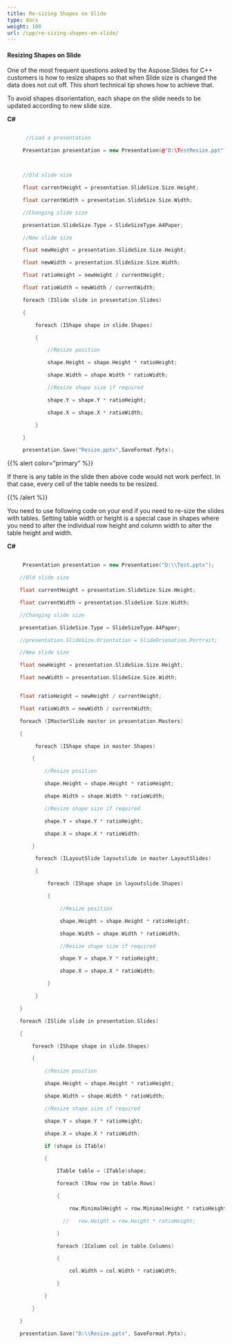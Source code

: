 ```yaml
---
title: Re-sizing Shapes on Slide
type: docs
weight: 100
url: /cpp/re-sizing-shapes-on-slide/
---
```


#### **Resizing Shapes on Slide**
One of the most frequent questions asked by the Aspose.Slides for C++ customers is how to resize shapes so that when Slide size is changed the data does not cut off. This short technical tip shows how to achieve that. 

To avoid shapes disorientation, each shape on the slide needs to be updated according to new slide size.

**C#**

``` cpp

      //Load a presentation

     Presentation presentation = new Presentation(@"D:\TestResize.ppt");



     //Old slide size

     float currentHeight = presentation.SlideSize.Size.Height;

     float currentWidth = presentation.SlideSize.Size.Width;

     //Changing slide size

     presentation.SlideSize.Type = SlideSizeType.A4Paper;

     //New slide size

     float newHeight = presentation.SlideSize.Size.Height;

     float newWidth = presentation.SlideSize.Size.Width;

     float ratioHeight = newHeight / currentHeight;

     float ratioWidth = newWidth / currentWidth;

     foreach (ISlide slide in presentation.Slides)

     {

         foreach (IShape shape in slide.Shapes)

         {

             //Resize position

             shape.Height = shape.Height * ratioHeight;

             shape.Width = shape.Width * ratioWidth;

             //Resize shape size if required 

             shape.Y = shape.Y * ratioHeight;

             shape.X = shape.X * ratioWidth;

         }

     }

     presentation.Save("Resize.pptx",SaveFormat.Pptx);

```

{{% alert color="primary" %}} 

If there is any table in the slide then above code would not work perfect. In that case, every cell of the table needs to be resized.

{{% /alert %}} 

You need to use following code on your end if you need to re-size the slides with tables. Setting table width or height is a special case in shapes where you need to alter the individual row height and column width to alter the table height and width.

**C#**

``` cpp

     Presentation presentation = new Presentation("D:\\Test.pptx");

    //Old slide size

    float currentHeight = presentation.SlideSize.Size.Height;

    float currentWidth = presentation.SlideSize.Size.Width;

    //Changing slide size

    presentation.SlideSize.Type = SlideSizeType.A4Paper;

    //presentation.SlideSize.Orientation = SlideOrienation.Portrait;

    //New slide size

    float newHeight = presentation.SlideSize.Size.Height;

    float newWidth = presentation.SlideSize.Size.Width;


    float ratioHeight = newHeight / currentHeight;

    float ratioWidth = newWidth / currentWidth;

    foreach (IMasterSlide master in presentation.Masters)

    {

         foreach (IShape shape in master.Shapes)

        {

            //Resize position

            shape.Height = shape.Height * ratioHeight;

            shape.Width = shape.Width * ratioWidth;

            //Resize shape size if required 

            shape.Y = shape.Y * ratioHeight;

            shape.X = shape.X * ratioWidth;

        }

         foreach (ILayoutSlide layoutslide in master.LayoutSlides)

         {

             foreach (IShape shape in layoutslide.Shapes)

             {

                 //Resize position

                 shape.Height = shape.Height * ratioHeight;

                 shape.Width = shape.Width * ratioWidth;

                 //Resize shape size if required 

                 shape.Y = shape.Y * ratioHeight;

                 shape.X = shape.X * ratioWidth;

             }

         }

    }

    foreach (ISlide slide in presentation.Slides)

    {

        foreach (IShape shape in slide.Shapes)

        {

            //Resize position

            shape.Height = shape.Height * ratioHeight;

            shape.Width = shape.Width * ratioWidth;

            //Resize shape size if required 

            shape.Y = shape.Y * ratioHeight;

            shape.X = shape.X * ratioWidth;

            if (shape is ITable)

            {

                ITable table = (ITable)shape;

                foreach (IRow row in table.Rows)

                {

                    row.MinimalHeight = row.MinimalHeight * ratioHeight;

                  //   row.Height = row.Height * ratioHeight;

                }

                foreach (IColumn col in table.Columns)

                {

                    col.Width = col.Width * ratioWidth;

                }

            }

        }

    }

    presentation.Save("D:\\Resize.pptx", SaveFormat.Pptx);

```
